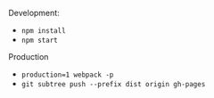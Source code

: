Development:

- `npm install`
- `npm start`

Production

- `production=1 webpack -p`
- `git subtree push --prefix dist origin gh-pages`
